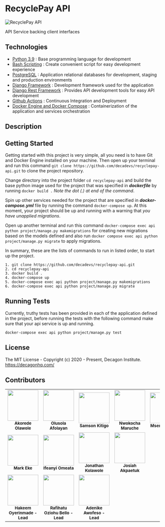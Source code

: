 # RecyclePay API

![RecyclePay API](https://github.com/decadevs/recyclepay-api/actions/workflows/ci.yml/badge.svg?branch=main)

API Service backing client interfaces

## Technologies

* [Python 3.9](https://python.org) : Base programming language for development
* [Bash Scripting](https://www.codecademy.com/learn/learn-the-command-line/modules/bash-scripting) : Create convenient script for easy development experience
* [PostgreSQL](https://www.postgresql.org/) : Application relational databases for development, staging and production environments
* [Django Framework](https://www.djangoproject.com/) : Development framework used for the application
* [Django Rest Framework](https://www.django-rest-framework.org/) : Provides API development tools for easy API development
* [Github Actions](https://docs.github.com/en/free-pro-team@latest/actions) : Continuous Integration and Deployment
* [Docker Engine and Docker Compose](https://www.docker.com/) : Containerization of the application and services orchestration

## Description


## Getting Started

Getting started with this project is very simple, all you need is to have Git and Docker Engine installed on your machine. Then open up your terminal and run this command `git clone https://github.com/decadevs/recyclepay-api.git` to clone the project repository.

Change directory into the project folder `cd recyclepay-api` and build the base python image used for the project that was specified in ***dockerfile*** by running ` docker build . ` *Note the dot (.) at end of the command*.

Spin up other services needed for the project that are specified in ***docker-compose.yml*** file by running the command `docker-compose up`. At this moment, your project should be up and running with a warning that *you have unapplied migrations*.

Open up another terminal and run this command `docker-compose exec api python project/manage.py makemigrations` for creating new migrations based on the models defined and also run `docker compose exec api python project/manage.py migrate` to apply migrations.

In summary, these are the lists of commands to run in listed order, to start up the project.

```docker
1. git clone https://github.com/decadevs/recyclepay-api.git
2. cd recyclepay-api
3. docker build .
4. docker-compose up
5. docker-compose exec api python project/manage.py makemigrations
6. docker-compose exec api python project/manage.py migrate
```

## Running Tests

Currently, truthy tests has been provided in each of the application defined in the project, before running the tests with the following command make sure that your api service is up and running.

```docker
docker-compose exec api python project/manage.py test
```

## License

The MIT License - Copyright (c) 2020 - Present, Decagon Institute. https://decagonhq.com/

## Contributors

<table>
    <tr>
        <td align="center">
            <div>
                <img src="https://avatars.githubusercontent.com/u/22947152?v=4" width="100px;">
                <br /><sub><b>Akorede Olawole</b></sub>
            </div>
        </td>
        <td align="center">
            <div>
                <img src="https://avatars.githubusercontent.com/u/42410665?v=4" width="100px;">
                <br /><sub><b>Olusola Afolayan</b></sub>
            </div>
        </td>
        <td align="center">
            <div>
                <img src="https://avatars.githubusercontent.com/u/58984618?v=4" width="100px;">
                <br /><sub><b>Samson Kitigo</b></sub>
            </div>
        </td>
        <td align="center">
            <div>
                <img src="https://avatars.githubusercontent.com/u/83557813?v=4" width="100px;">
                <br /><sub><b>Nwokocha Maruche</b></sub>
            </div>
        </td>
        <td align="center">
            <div>
                <img src="https://avatars.githubusercontent.com/u/98774165?v=4" width="100px;">
                <br /><sub><b>Msendoo Chile</b></sub>
            </div>
        </td>
      </tr>
      <tr>
        <td align="center">
            <div>
                <img src="https://avatars.githubusercontent.com/u/21022645?v=4" width="100px;">
                <br /><sub><b>Mark Eke</b></sub>
            </div>
        </td>
        <td align="center">
            <div>
                <img src="https://avatars.githubusercontent.com/u/32337103?v=4" width="100px;">
                <br /><sub><b>Ifeanyi Omeata</b></sub>
            </div>
        </td>
        <td align="center">
            <div>
                <img src="https://avatars.githubusercontent.com/u/61989480?v=4" width="100px;">
                <br /><sub><b>Jonathan Kolawole</b></sub>
            </div>
        </td>
        <td align="center">
            <div>
                <img src="https://avatars.githubusercontent.com/u/86872686?v=4" width="100px;">
                <br /><sub><b>Josiah Akpaetuk</b></sub>
            </div>
        </td>
      </tr>
      <tr>
        <td align="center">
            <div>
                <img src="https://avatars.githubusercontent.com/u/67855565?v=4" width="100px;">
                <br /><sub><b>Hakeem Oyerinmade - Lead</b></sub>
            </div>
        </td>
        <td align="center">
            <div>
                <img src="https://avatars0.githubusercontent.com/u/61936161?s=400&v=4" width="100px;">
                <br /><sub><b>Rafihatu Oziohu Bello - Lead</b></sub>
            </div>
        </td>
        <td align="center">
            <div>
                <img src="https://avatars.githubusercontent.com/u/41590285?v=4" width="100px;">
                <br /><sub><b>Adenike Awofeso - Lead</b></sub>
            </div>
        </td>
      </tr>
</table>
